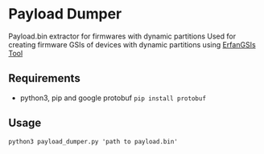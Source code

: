 # Payload Dumper

Payload.bin extractor for firmwares with dynamic partitions
Used for creating firmware GSIs of devices with dynamic partitions using [ErfanGSIs Tool](https://github.com/HitaloSama/ErfanGSIs-Hitsuki)

## Requirements

- python3, pip and google protobuf `pip install protobuf`

## Usage

```
python3 payload_dumper.py 'path to payload.bin'
```

